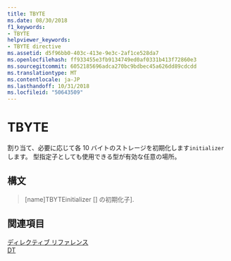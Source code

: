```yaml
---
title: TBYTE
ms.date: 08/30/2018
f1_keywords:
- TBYTE
helpviewer_keywords:
- TBYTE directive
ms.assetid: d5f96bb0-403c-413e-9e3c-2af1ce528da7
ms.openlocfilehash: ff933455e3fb9134749ed0af0331b413f72860e3
ms.sourcegitcommit: 6052185696adca270bc9bdbec45a626dd89cdcdd
ms.translationtype: MT
ms.contentlocale: ja-JP
ms.lasthandoff: 10/31/2018
ms.locfileid: "50643509"
---
```

# <a name="tbyte"></a>TBYTE

割り当て、必要に応じて各 10 バイトのストレージを初期化します`initializer`します。 型指定子としても使用できる型が有効な任意の場所。

## <a name="syntax"></a>構文

> [name]TBYTEinitializer [] の初期化子].

## <a name="see-also"></a>関連項目

[ディレクティブ リファレンス](../../assembler/masm/directives-reference.md)<br/>
[DT](../../assembler/masm/dt.md)<br/>